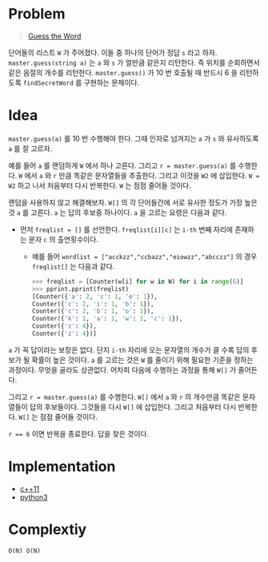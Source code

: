 # Problem

> [Guess the Word](https://leetcode.com/problems/guess-the-word/)

단어들의 리스트 `W` 가 주어졌다. 이들 중 하나의 단어가 정답 `s` 라고 하자. `master.guess(string a)` 는 `a` 와 `s` 가 얼만큼 같은지 리턴한다. 즉 위치를 순회하면서 같은 음절의 개수를 리턴한다. `master.guess()` 가 10 번 호출될 때 반드시 6 을 리턴하도록 `findSecretWord` 를 구현하는 문제이다.

# Idea

`master.guess(a)` 를 10 번 수행해야 한다. 그때 인자로 넘겨지는 `a` 가 `s` 와 유사하도록 `a` 를 잘 고르자. 

예를 들어 `a` 를 랜덤하게 `W` 에서 하나 고른다. 그리고 `r = master.guess(a)` 를 수행한다. `W` 에서 `a` 와 `r` 만큼 똑같은 문자열들을 추출한다.  그리고 이것을 `W2` 에 삽입한다. `W = W2` 하고 나서 처음부터 다시 반복한다. `W` 는 점점 줄어들 것이다.

랜덤을 사용하지 않고 해결해보자. `W[]` 의 각 단어들간에 서로 유사한 정도가 가장 높은 것 `a` 를 고른다. `a` 는 답의 후보중 하나이다. `a` 을 고르는 요령은 다음과 같다. 

- 먼저 `freqlist = []` 를 선언한다. `freqlist[i][c]` 는 `i-th` 번째 자리에 존재하는 문자 `c` 의 출연횟수이다.
  - 예를 들어 `wordlist = ["acckzz","ccbazz","eiowzz","abcczz"]` 의 경우 `freqlist[]` 는 다음과 같다.

    ```py
    >>> freqlist = [Counter(w[i] for w in W) for i in range(6)]
    >>> pprint.pprint(freqlist)
    [Counter({'a': 2, 'c': 1, 'e': 1}),
    Counter({'c': 2, 'i': 1, 'b': 1}),
    Counter({'c': 2, 'b': 1, 'o': 1}),
    Counter({'k': 1, 'a': 1, 'w': 1, 'c': 1}),
    Counter({'z': 4}),
    Counter({'z': 4})]
    ```

`a` 가 꼭 답이라는 보장은 없다. 단지 `i-th` 자리에 오는 문자열의 개수가 클 수록 답의 후보가 될 확률이 높은 것이다. `a` 를 고르는 것은 `W` 를 줄이기 위해 필요한 기준을 정하는 과정이다. 무엇을 골라도 상관없다. 어차피 다음에 수행하는 과정을 통해 `W[]` 가 줄어든다.

그리고 `r = master.guess(a)` 를 수행한다.  `W[]` 에서 `a` 와 `r` 의 개수만큼 똑같은 문자열들이 답의 후보들이다. 그것들을 다시 `W[]` 에 삽입한다. 그리고 처음부터 다시 반복한다. `W[]` 는 점점 줄어들 것이다.

`r == 6` 이면 반복을 종료한다. 답을 찾은 것이다.

# Implementation

* [c++11](a.cpp)
* [python3](a.py)

# Complextiy

```
O(N) O(N)
```

